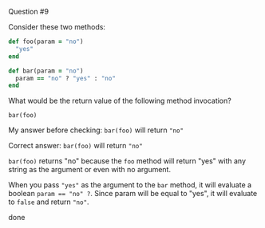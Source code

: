 Question #9

Consider these two methods:

```ruby
def foo(param = "no")
  "yes"
end

def bar(param = "no")
  param == "no" ? "yes" : "no"
end
```

What would be the return value of the following method invocation?

`bar(foo)`

My answer before checking: `bar(foo)` will return `"no"`

Correct answer: `bar(foo)` will return `"no"`

`bar(foo)` returns "no" because the `foo` method will return "yes" with any
string as the argument or even with no argument.

When you pass `"yes"` as the argument to the `bar` method, it will evaluate a
boolean `param == "no" ?`. Since param will be equal to "yes", it will evaluate
to `false` and return `"no"`.

done